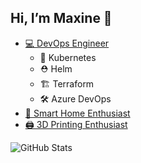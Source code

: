## Hi, I’m Maxine 👋   
- [💻 DevOps Engineer](https://github.com/stars/Maxine-N/lists/home-lab)
  - 🚢 Kubernetes
  - ⛑️ Helm
  - 🏗️ Terraform
  - 🛠️ Azure DevOps
- [🏡 Smart Home Enthusiast](https://github.com/stars/Maxine-N/lists/smart-home)
- [🖨️ 3D Printing Enthusiast](https://github.com/stars/Maxine-N/lists/3d-printing)

 ![GitHub Stats](https://github-readme-stats.vercel.app/api?username=Maxine-N&show_icons=true&theme=dracula&count_private=true&hide=stars)
